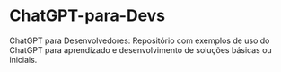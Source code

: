 # ChatGPT-para-Devs
ChatGPT para Desenvolvedores: Repositório com exemplos de uso do ChatGPT para aprendizado e desenvolvimento de soluções básicas ou iniciais.
